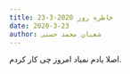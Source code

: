 ```yaml
---
title: خاطره روز 2020-3-23
date: 2020-3-23
author: شعبان محمد حسنی
---
```


اصلا یادم نمیاد امروز چی کار کردم.